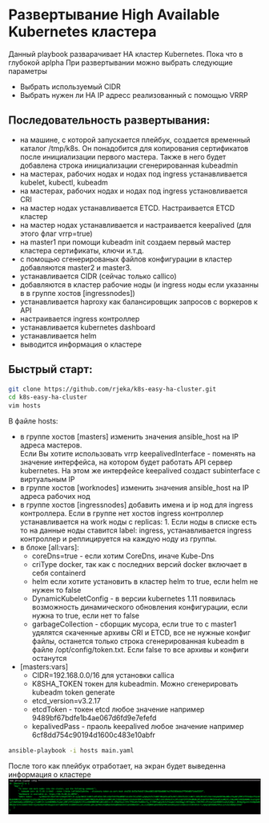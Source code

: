 # Развертывание High Available Kubernetes кластера

Данный playbook разварачивает HA кластер Kubernetes. Пока что в глубокой aplpha
При развертывании можно выбрать следующие параметры
- Выбрать используемый CIDR
- Выбрать нужен ли HA IP адресс реализованный с помощью VRRP

## Последовательность развертывания:
- на машине, с которой запускается плейбук, создается временный каталог /tmp/k8s. Он понадобится для копирования сертификатов после инициализации первого мастера. Также в него будет добавлена строка инициализации сгенерированная kubeadmin
- на мастерах, рабочих нодах и нодах под ingress устанавливается kubelet, kubectl, kubeadm
- на мастерах, рабочих нодах и нодах под ingress установливается CRI
- на мастер нодах устанавливается ETCD. Настраивается ETCD кластер
- на мастер нодах устанавливается и настраивается keepalived (для этого флаг vrrp=true)
- на master1 при помощи kubeadm init создаем первый мастер кластера сертификаты, ключи и.т.д.
- с помощью сгенерированых файлов конфигурации в кластер добавляются master2 и master3.
- устанавливается CIDR (сейчас только callico)
- добавляются в кластер рабочие ноды (и ingress  ноды если указанны в в группе хостов [ingressnodes])
- устанавливается haproxy как балансировщик запросов с воркеров к API
- настраивается ingress контроллер
- устанавливается kubernetes dashboard
- устанавливается helm
- выводится информация о кластере


## Быстрый старт:

```bash
git clone https://github.com/rjeka/k8s-easy-ha-cluster.git
cd k8s-easy-ha-cluster
vim hosts
```
В файле hosts:
- в группе хостов [masters] изменить значения ansible_host на IP адреса мастеров.  
  Если Вы хотите использовать vrrp keepalivedInterface - поменять на значение интерфейса, на котором будет работать API сервер  kubernetes. На этом же интерфейсе keepalived создаст subinterface c виртуальным IP
- в группе хостов [worknodes]  изменить значения ansible_host на IP адреса рабочих нод
- в группе хостов [ingressnodes] добавить имена и ip нод для ingress контроллера. Если в группе нет хостов ingress контроллер устанавливается на work ноды с replicas: 1. Если ноды в списке есть то на данные ноды ставится label: ingress, устанавливается ingress контроллер и реплицируется на каждую ноду из группы.
- в блоке [all:vars]:
  - coreDns=true - если хотим CoreDns, иначе Kube-Dns
  - criType docker, так как с последних версий docker включает в себя containerd
  - helm если хотите установить в кластер helm то true, если helm не нужен то false
  - DynamicKubeletConfig - в версии kubernetes 1.11 появилась возможность динамического обновления конфигурации, если нужна то true, если нет то false
  - garbageCollection - сборщик мусора, если true то с master1 удялятся скаченные архивы CRI и ETCD, все не нужные конфиг файлы,  останется только строка сгенерированная kubeadm в файле /opt/config/token.txt. Если false то все архивы и конфиги останутся
- [masters:vars]
  - СIDR=192.168.0.0/16 для установки callica
  - K8SHA_TOKEN токен для kubeadmin. Можно сгенерировать kubeadm token generate
  - etcd_version=v3.2.17
  - etcdToken - токен etcd любое значение например 9489bf67bdfe1b4ae067d6fd9e7efefd
  - kepalivedPass - праоль keepalived любое значение например 6cf8dd754c90194d1600c483e10abfr

```bash
ansible-playbook -i hosts main.yaml
```
После того как плейбук отработает, на экран будет выведенна информация о кластере
![GitHub Logo](images/cluster-info.png)


